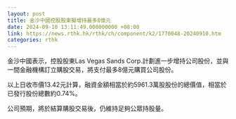 ```yaml
---
layout: post
title: 金沙中國控股股東擬增持最多8億元
date: 2024-09-10 13:11:49.000000000 +08:00
link: https://news.rthk.hk/rthk/ch/component/k2/1770048-20240910.htm
categories: rthk
---
```


金沙中國表示，控股股東Las Vegas Sands Corp.計劃進一步增持公司股份，並與一間金融機構訂立購股交易，將支付最多8億元購買公司股份。

以上日收市價13.42元計算，融資金額相當於約5961.3萬股股份的總價值，相當於已發行股份總數約0.74%。

公司預期，將於結算購股交易後，仍維持足夠公眾持股量。
